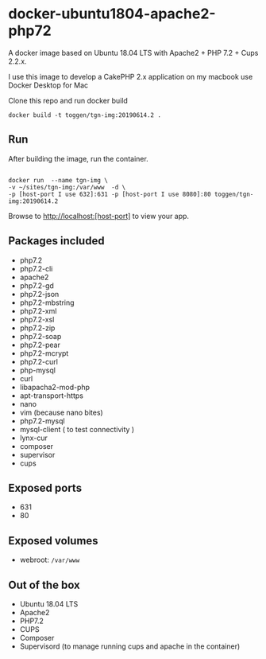 # docker-ubuntu1804-apache2-php72
A docker image based on Ubuntu 18.04 LTS with Apache2 + PHP 7.2 + Cups 2.2.x.

I use this image to develop a CakePHP 2.x application on my macbook use Docker Desktop for Mac

Clone this repo and run docker build

```
docker build -t toggen/tgn-img:20190614.2 .
```

## Run

After building the image, run the container.
```

docker run  --name tgn-img \
-v ~/sites/tgn-img:/var/www  -d \
-p [host-port I use 632]:631 -p [host-port I use 8080]:80 toggen/tgn-img:20190614.2

```
Browse to [http://localhost:[host-port]](http://localhost:[host-port]) to view your app.

## Packages included

 * php7.2
 * php7.2-cli
 * apache2
 * php7.2-gd
 * php7.2-json
 * php7.2-mbstring
 * php7.2-xml
 * php7.2-xsl
 * php7.2-zip
 * php7.2-soap
 * php7.2-pear
 * php7.2-mcrypt
 * php7.2-curl
 * php-mysql
 * curl
 * libapacha2-mod-php
 * apt-transport-https
 * nano
 * vim (because nano bites)
 * php7.2-mysql
 * mysql-client ( to test connectivity )
 * lynx-cur
 * composer
 * supervisor
 * cups

## Exposed ports

- 631
- 80

## Exposed volumes

 - webroot: `/var/www`

## Out of the box

 * Ubuntu 18.04 LTS
 * Apache2
 * PHP7.2
 * CUPS
 * Composer
 * Supervisord (to manage running cups and apache in the container)
